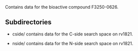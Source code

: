 Contains data for the bioactive compound F3250-0626.

## Subdirectories

- cside/ contains data for the C-side search space on rv1821.

- nside/ contains data for the N-side search space on rv1821.

